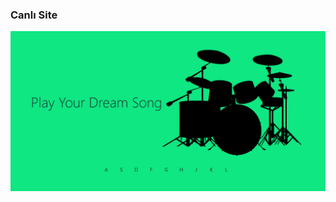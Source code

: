 ### Canlı Site
[](https://github-username.github.io/repository-name)


![Proje Ekran Görüntüsü](./assets/ss.PNG)